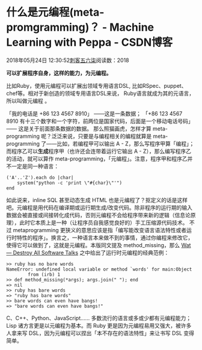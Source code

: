 # 什么是元编程(meta-promgramming)？ - Machine Learning with Peppa - CSDN博客





2018年05月24日 12:30:52[刺客五六柒](https://me.csdn.net/qq_39521554)阅读数：2018







**可以扩展程序自身，这样的能力，为元编程。**


比如Ruby，使用元编程可以扩展出领域专用语言DSL, 比如RSpec、puppet、chef等。相对于新创造的领域专用语言DSL来说， Ruby语言就成为其的元语言，所以叫做元编程 。





「我的电话是 +86 123 4567 8910」
  ——这是一条数据；
「+86 123 4567 8910 有十三个数字和一个字符，前两位是国家代码，后面是一个移动电话号码」   —— 这是关于前面那条数据的数据。
那么照猫画虎，怎样才算 meta-programming 呢？泛泛来说，只要是与编程相关的编程就算是 meta-programming 了——比如，若编程甲可以输出 A - Z，那么写程序甲算「编程」；而程序乙可以**生成**程序甲（也许还会连带着运行它输出 A - Z），那么编写程序乙的活动，就可以算作 meta-programming，「元编程」。注意，程序甲和程序乙并不一定是同一种语言：


```
('A'..'Z').each do |char|
    system("python -c 'print \"#{char}\"'")
end
```


如此说来，inline SQL 甚至动态生成 HTML 也是元编程了？抠定义的话是这样吧。元编程是用代码在编译期或运行期生成/改变代码。除非程序的运行期的输入数据会被直接或间接转化成代码，否则元编程不会给程序带来新的逻辑（信息论原理），此时它本质上是一种（让程序员自我感觉良好的）手工压缩源代码技术。
不过 metaprogramming 更狭义的意思应该是指「编写能改变语言语法特性或者运行时特性的程序」。换言之，一种语言本来做不到的事情，通过你编程来修改它，使得它可以做到了，这就是元编程。本版同文提及 method_missing，那么 [Wat —    Destroy All Software   Talks](https://link.zhihu.com/?target=https%3A//www.destroyallsoftware.com/talks/wat) 之中给出了运行时元编程的经典范例：


```
>> ruby has no bare words
NameError: undefined local variable or method `words' for main:Object
        from (irb) 1
>> def method_missing(*args); args.join(" "); end
=> nil
>> ruby has bare words
=> "ruby has bare words"
>> bare words can even have bangs!
=> "bare words can even have bangs!"
```

C、C++、Python、JavaScript…… 多数流行的语言或多或少都有元编程能力；Lisp 诸方言更是以元编程为基本。而 Ruby 更是因为元编程易用又强大，被许多人拿来写 DSL，因为元编程可以捏出「本不存在的语法特性」来让书写 DSL 变得简单。





